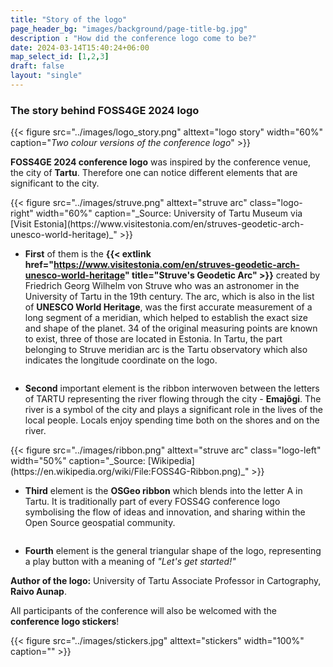 ```yaml
---
title: "Story of the logo"
page_header_bg: "images/background/page-title-bg.jpg"
description : "How did the conference logo come to be?"
date: 2024-03-14T15:40:24+06:00
map_select_id: [1,2,3]
draft: false
layout: "single"
---
```


<style>
.double-container{
  width:100%;
  overflow:hidden;
  padding-bottom:0px;

}
.logo-left{
  float:right;
  margin:0px;
  width: 200px;
}
.logo-right{
  float:right;
  margin:0px;
  width:400px;
}

</style>


### The story behind FOSS4GE 2024 logo

{{< figure
    src="../images/logo_story.png"
    alttext="logo story"
    width="60%"
    caption="_Two colour versions of the conference logo_"
    >}}

**FOSS4GE 2024 conference logo** was inspired by the conference venue, the city of **Tartu**. Therefore one can notice different elements that are significant to the city. 

<div class="double-container">
{{< figure
    src="../images/struve.png"
    alttext="struve arc"
    class="logo-right"
    width="60%"
    caption="_Source: University of Tartu Museum via [Visit Estonia](https://www.visitestonia.com/en/struves-geodetic-arch-unesco-world-heritage)_" >}}

- <b>First</b> of them is the <b>{{< extlink href="https://www.visitestonia.com/en/struves-geodetic-arch-unesco-world-heritage" title="Struve's Geodetic Arc" >}}</b> created by Friedrich Georg Wilhelm von Struve who was an astronomer in the University of Tartu in the 19th century. The arc, which is also in the list of <b>UNESCO World Heritage</b>, was the first accurate measurement of a long segment of a meridian, which helped to establish the exact size and shape of the planet. 
34 of the original measuring points are known to exist, three of those are located in Estonia. In Tartu, the part belonging to Struve meridian arc is the Tartu observatory which also indicates the longitude coordinate on the logo.
</div>


- **Second** important element is the ribbon interwoven between the letters of TARTU representing the river flowing through the city - **Emajõgi**. The river is a symbol of the city and plays a significant role in the lives of the local people. Locals enjoy spending time both on the shores and on the river.

<div class="double-container">
{{< figure
    src="../images/ribbon.png"
    alttext="struve arc"
    class="logo-left"
    width="50%"
    caption="_Source: [Wikipedia](https://en.wikipedia.org/wiki/File:FOSS4G-Ribbon.png)_" >}}

- **Third** element is the **OSGeo ribbon** which blends into the letter A in Tartu. It is traditionally part of every FOSS4G conference logo symbolising the flow of ideas and innovation, and sharing within the Open Source geospatial community.
</div>



- **Fourth** element is the general triangular shape of the logo, representing a play button with a meaning of *"Let's get started!"*



**Author of the logo:**  University of Tartu Associate Professor in Cartography, **Raivo Aunap**. 

All participants of the conference will also be welcomed with the **conference logo stickers**!

{{< figure
    src="../images/stickers.jpg"
    alttext="stickers"
    width="100%"
    caption=""
    >}}

